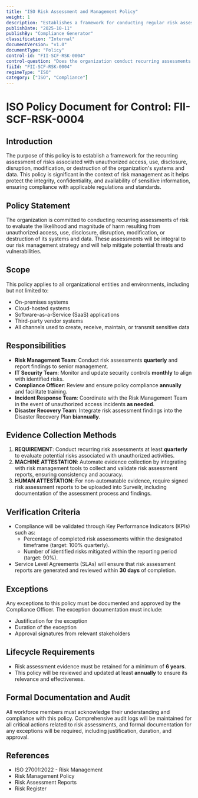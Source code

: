 ```yaml
---
title: "ISO Risk Assessment and Management Policy"
weight: 1
description: "Establishes a framework for conducting regular risk assessments to safeguard the organization's systems and data against unauthorized access and potential threats."
publishDate: "2025-10-11"
publishBy: "Compliance Generator"
classification: "Internal"
documentVersion: "v1.0"
documentType: "Policy"
control-id: "FII-SCF-RSK-0004"
control-question: "Does the organization conduct recurring assessments of risk that includes the likelihood and magnitude of harm, from unauthorized access, use, disclosure, disruption, modification or destruction of its systems and data?"
fiiId: "FII-SCF-RSK-0004"
regimeType: "ISO"
category: ["ISO", "Compliance"]
---
```


# ISO Policy Document for Control: FII-SCF-RSK-0004

## Introduction
The purpose of this policy is to establish a framework for the recurring assessment of risks associated with unauthorized access, use, disclosure, disruption, modification, or destruction of the organization's systems and data. This policy is significant in the context of risk management as it helps protect the integrity, confidentiality, and availability of sensitive information, ensuring compliance with applicable regulations and standards.

## Policy Statement
The organization is committed to conducting recurring assessments of risk to evaluate the likelihood and magnitude of harm resulting from unauthorized access, use, disclosure, disruption, modification, or destruction of its systems and data. These assessments will be integral to our risk management strategy and will help mitigate potential threats and vulnerabilities.

## Scope
This policy applies to all organizational entities and environments, including but not limited to:
- On-premises systems
- Cloud-hosted systems
- Software-as-a-Service (SaaS) applications
- Third-party vendor systems
- All channels used to create, receive, maintain, or transmit sensitive data

## Responsibilities
- **Risk Management Team**: Conduct risk assessments **quarterly** and report findings to senior management.
- **IT Security Team**: Monitor and update security controls **monthly** to align with identified risks.
- **Compliance Officer**: Review and ensure policy compliance **annually** and facilitate training.
- **Incident Response Team**: Coordinate with the Risk Management Team in the event of unauthorized access incidents **as needed**.
- **Disaster Recovery Team**: Integrate risk assessment findings into the Disaster Recovery Plan **biannually**.

## Evidence Collection Methods
1. **REQUIREMENT**: Conduct recurring risk assessments at least **quarterly** to evaluate potential risks associated with unauthorized activities.
2. **MACHINE ATTESTATION**: Automate evidence collection by integrating with risk management tools to collect and validate risk assessment reports, ensuring consistency and accuracy.
3. **HUMAN ATTESTATION**: For non-automatable evidence, require signed risk assessment reports to be uploaded into Surveilr, including documentation of the assessment process and findings.

## Verification Criteria
- Compliance will be validated through Key Performance Indicators (KPIs) such as:
  - Percentage of completed risk assessments within the designated timeframe (target: 100% quarterly).
  - Number of identified risks mitigated within the reporting period (target: 90%).
- Service Level Agreements (SLAs) will ensure that risk assessment reports are generated and reviewed within **30 days** of completion.

## Exceptions
Any exceptions to this policy must be documented and approved by the Compliance Officer. The exception documentation must include:
- Justification for the exception
- Duration of the exception
- Approval signatures from relevant stakeholders

## Lifecycle Requirements
- Risk assessment evidence must be retained for a minimum of **6 years**.
- This policy will be reviewed and updated at least **annually** to ensure its relevance and effectiveness.

## Formal Documentation and Audit
All workforce members must acknowledge their understanding and compliance with this policy. Comprehensive audit logs will be maintained for all critical actions related to risk assessments, and formal documentation for any exceptions will be required, including justification, duration, and approval.

## References
- ISO 27001:2022 - Risk Management
- Risk Management Policy
- Risk Assessment Reports
- Risk Register